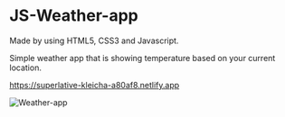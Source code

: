 # JS-Weather-app

Made by using HTML5, CSS3 and Javascript.

Simple weather app that is showing temperature based on your current location.

https://superlative-kleicha-a80af8.netlify.app

![Weather-app](https://user-images.githubusercontent.com/110178135/185770005-ef067e9d-02c5-4cbe-8e11-739df12b8417.png)
